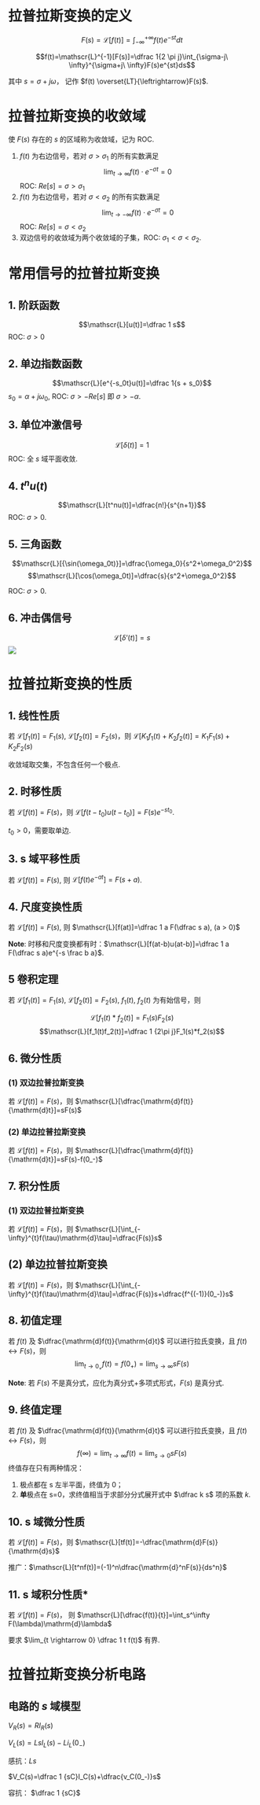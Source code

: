
# 拉普拉斯变换的定义

$$F(s)=\mathscr{L}[f(t)]=\int_{-\infty}^{+\infty}f(t)e^{-st}dt$$

$$f(t)=\mathscr{L}^{-1}[F(s)]=\dfrac 1{2 \pi j}\int_{\sigma-j\ \infty}^{\sigma+j\ \infty}F(s)e^{st}ds$$

其中 $s=\sigma+j\omega$， 记作 $f(t) \overset{LT}{\leftrightarrow}F(s)$.

# 拉普拉斯变换的收敛域

使 $F(s)$ 存在的 $s$ 的区域称为收敛域，记为 ROC.

1. $f(t)$ 为右边信号，若对 $\sigma > \sigma_1$ 的所有实数满足  $$\lim_{t \rightarrow \infty} f(t) \cdot e^{-\sigma t}=0$$ ROC: $Re[s]=\sigma > \sigma_1$
2.  $f(t)$ 为右边信号，若对 $\sigma < \sigma_2$ 的所有实数满足  $$\lim_{t\rightarrow-\infty}f(t) \cdot e^{-\sigma t}=0$$ ROC: $Re[s]=\sigma < \sigma_2$
3. 双边信号的收敛域为两个收敛域的子集，ROC:  $\sigma_1 < \sigma < \sigma_2$.

# 常用信号的拉普拉斯变换

## 1. 阶跃函数

$$\mathscr{L}[u(t)]=\dfrac 1 s$$
ROC: $\sigma > 0$

## 2. 单边指数函数

$$\mathscr{L}[e^{-s_0t}u(t)]=\dfrac 1{s + s_0}$$
$s_0=\alpha+j\omega_0$, ROC: $\sigma > -Re[s]$ 即 $\sigma > -\alpha$.

## 3. 单位冲激信号

$$\mathscr{L}[\delta(t)]=1$$ROC: 全 $s$ 域平面收敛.

## 4. $t^nu(t)$

$$\mathscr{L}[t^nu(t)]=\dfrac{n!}{s^{n+1}}$$
ROC: $\sigma > 0$.

## 5. 三角函数

$$\mathscr{L}[{\sin(\omega_0t)}]=\dfrac{\omega_0}{s^2+\omega_0^2}$$
$$\mathscr{L}[\cos(\omega_0t)]=\dfrac{s}{s^2+\omega_0^2}$$

ROC: $\sigma>0$.

## 6. 冲击偶信号

$$\mathscr{L}[\delta’(t)]=s$$
![](files/IMG_1385.jpeg)

# 拉普拉斯变换的性质

## 1. 线性性质

若 $\mathscr{L}[f_1(t)]=F_1(s)$, $\mathscr{L}[f_2(t)]=F_2(s)$，则 $\mathscr{L}[K_1f_1(t)+K_2f_2(t)]=K_1F_1(s)+K_2F_2(s)$

收敛域取交集，不包含任何一个极点.

## 2. 时移性质

若 $\mathscr{L}[f(t)]=F(s)$，则 $\mathscr{L}[f(t-t_0)u(t-t_0)]=F(s)e^{-st_0}$.

$t_0>0$，需要取单边.

## 3. s 域平移性质

若 $\mathscr{L}[f(t)]=F(s)$, 则 $\mathscr{L}[f(t)e^{-at}]=F(s+a)$.

## 4. 尺度变换性质

若 $\mathscr{L}[f(t)]=F(s)$, 则 $\mathscr{L}[f(at)]=\dfrac 1 a F(\dfrac s a), (a > 0)$

**Note**: 时移和尺度变换都有时：$\mathscr{L}[f(at-b)u(at-b)]=\dfrac 1 a F(\dfrac s a)e^{-s \frac b a}$.

## 5 卷积定理

若 $\mathscr{L}[f_1(t)]=F_1(s)$, $\mathscr{L}[f_2(t)]=F_2(s)$, $f_1(t)$, $f_2(t)$ 为有始信号，则

 $$\mathscr{L}[f_1(t) * f_2(t)]=F_1(s)F_2(s)$$
 $$\mathscr{L}[f_1(t)f_2(t)]=\dfrac 1 {2\pi j}F_1(s)*f_2(s)$$
 
## 6. 微分性质

### (1) 双边拉普拉斯变换

若 $\mathscr{L}[f(t)]=F(s)$，则 $\mathscr{L}[\dfrac{\mathrm{d}f(t)}{\mathrm{d}t}]=sF(s)$
### (2) 单边拉普拉斯变换

若 $\mathscr{L}[f(t)]=F(s)$，则 $\mathscr{L}[\dfrac{\mathrm{d}f(t)}{\mathrm{d}t}]=sF(s)-f(0_-)$

## 7. 积分性质

### (1) 双边拉普拉斯变换

若 $\mathscr{L}[f(t)]=F(s)$，则 $\mathscr{L}[\int_{-\infty}^{t}f(\tau)\mathrm{d}\tau]=\dfrac{F(s)}s$
## (2) 单边拉普拉斯变换

若 $\mathscr{L}[f(t)]=F(s)$，则 $\mathscr{L}[\int_{-\infty}^{t}f(\tau)\mathrm{d}\tau]=\dfrac{F(s)}s+\dfrac{f^{(-1)}(0_-)}s$
## 8. 初值定理

若 $f(t)$ 及 $\dfrac{\mathrm{d}f(t)}{\mathrm{d}t}$ 可以进行拉氏变换，且 $f(t) \leftrightarrow F(s)$，则 $$\lim_{t \rightarrow 0_+}f(t)=f(0_+)=\lim_{s\rightarrow \infty}sF(s)$$

**Note**: 若 $F(s)$ 不是真分式，应化为真分式+多项式形式，$F(s)$ 是真分式.

## 9. 终值定理

若 $f(t)$ 及 $\dfrac{\mathrm{d}f(t)}{\mathrm{d}t}$ 可以进行拉氏变换，且 $f(t) \leftrightarrow F(s)$，则 $$f(\infty)=\lim_{t\rightarrow \infty}f(t)=\lim_{s\rightarrow 0}sF(s)$$
终值存在只有两种情况：
1. 极点都在 s 左半平面，终值为 0；
2. **单**极点在 s=0，求终值相当于求部分分式展开式中 $\dfrac k s$ 项的系数 $k$.

## 10. s 域微分性质

若 $\mathscr{L}[f(t)]=F(s)$，则 $\mathscr{L}[tf(t)]=-\dfrac{\mathrm{d}F(s)}{\mathrm{d}s}$

推广：$\mathscr{L}[t^nf(t)]=(-1)^n\dfrac{\mathrm{d}^nF(s)}{ds^n}$

## 11. s 域积分性质*

若 $\mathscr{L}[f(t)]=F(s)$， 则 $\mathscr{L}[\dfrac{f(t)}{t}]=\int_s^\infty F(\lambda)\mathrm{d}\lambda$

要求  $\lim_{t \rightarrow 0} \dfrac 1 t f(t)$ 有界.

# 拉普拉斯变换分析电路

## 电路的 $s$ 域模型

$V_R(s)=RI_R(s)$

$V_L(s)=LsI_L(s)-Li_L(0_-)$

感抗：$Ls$

$V_C(s)=\dfrac 1 {sC}I_C(s)+\dfrac{v_C(0_-)}s$

容抗： $\dfrac 1 {sC}$


